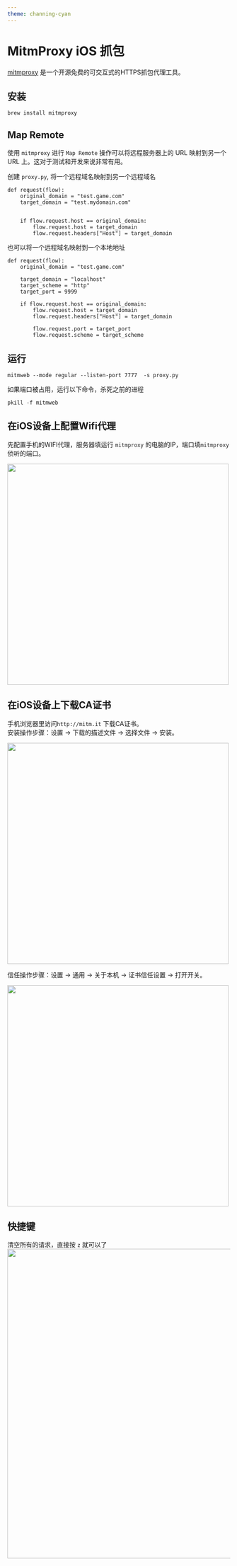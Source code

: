 ```yaml
---
theme: channing-cyan
---
```

# MitmProxy iOS 抓包
[mitmproxy](https://mitmproxy.org) 是一个开源免费的可交互式的HTTPS抓包代理工具。

## 安装
```
brew install mitmproxy
```

## Map Remote
使用 `mitmproxy` 进行 `Map Remote` 操作可以将远程服务器上的 URL 映射到另一个 URL 上。这对于测试和开发来说非常有用。

创建 `proxy.py`, 将一个远程域名映射到另一个远程域名

```
def request(flow):
    original_domain = "test.game.com"
    target_domain = "test.mydomain.com"

    
    if flow.request.host == original_domain:
        flow.request.host = target_domain
        flow.request.headers["Host"] = target_domain
```

也可以将一个远程域名映射到一个本地地址
```
def request(flow):
    original_domain = "test.game.com"

    target_domain = "localhost"
    target_scheme = "http"
    target_port = 9999
    
    if flow.request.host == original_domain:
        flow.request.host = target_domain
        flow.request.headers["Host"] = target_domain

        flow.request.port = target_port
        flow.request.scheme = target_scheme
```

## 运行
```
mitmweb --mode regular --listen-port 7777  -s proxy.py
```

如果端口被占用，运行以下命令，杀死之前的进程
```
pkill -f mitmweb
```

## 在iOS设备上配置Wifi代理
先配置手机的WIFI代理，服务器填运行 `mitmproxy` 的电脑的IP，端口填`mitmproxy` 侦听的端口。

<img src="/image/docs/2/1.jpg" style="width: 500px;">  


## 在iOS设备上下载CA证书
手机浏览器里访问`http://mitm.it` 下载CA证书。  
安装操作步骤：设置 -> 下载的描述文件 -> 选择文件 -> 安装。

<img src="/image/docs/2/2.png" style="width: 500px;">  

信任操作步骤：设置 -> 通用 -> 关于本机 -> 证书信任设置 -> 打开开关。

<img src="/image/docs/2/3.jpg" style="width: 500px;">     

## 快捷键
清空所有的请求，直接按 `z` 就可以了  
<img src="/image/docs/2/9.jpg" style="width: 700px;"> 